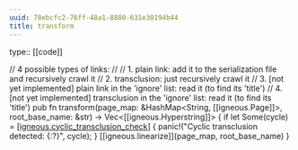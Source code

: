 ```yaml
---
uuid: 78ebcfc2-76ff-48a1-8880-631e30194b44
title: transform
---
```


type:: [[code]]

// 4 possible types of links:
//
// 1. plain link: add it to the serialization file and recursively crawl it
// 2. transclusion: just recursively crawl it
// 3. [not yet implemented] plain link in the 'ignore' list: read it (to find its 'title')
// 4. [not yet implemented] transclusion in the 'ignore' list: read it (to find its 'title')
pub fn transform(page_map: &HashMap<String, [[igneous.Page]]>, root_base_name: &str) -> Vec<[[igneous.Hyperstring]]> {
    if let Some(cycle) = [[igneous.cyclic_transclusion_check]](page_map) {
        panic!("Cyclic transclusion detected: {:?}", cycle);
    }
    [[igneous.linearize]](page_map, root_base_name)
}
